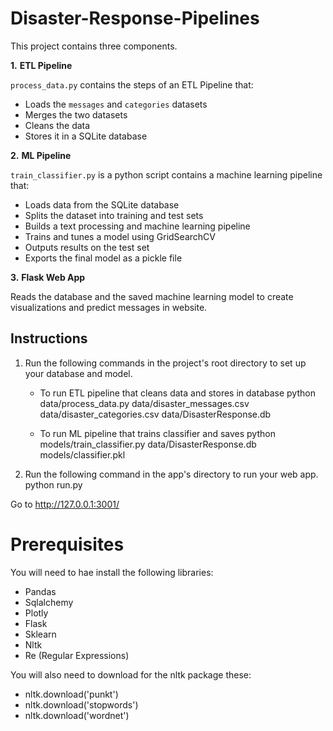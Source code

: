 # Disaster-Response-Pipelines

This project contains three components.

**1.** **ETL Pipeline**

  `process_data.py` contains the steps of an ETL Pipeline that:
  - Loads the `messages` and `categories` datasets
  - Merges the two datasets
  - Cleans the data
  - Stores it in a SQLite database
  
 **2.** **ML Pipeline**
 
  `train_classifier.py` is a python script contains a machine learning pipeline that:
  - Loads data from the SQLite database
  - Splits the dataset into training and test sets
  - Builds a text processing and machine learning pipeline
  - Trains and tunes a model using GridSearchCV
  - Outputs results on the test set
  - Exports the final model as a pickle file
  
**3.** **Flask Web App**
 
  Reads the database and the saved machine learning model to create visualizations and predict messages in website.
  
## Instructions
1. Run the following commands in the project's root directory to set up your database and model.

    - To run ETL pipeline that cleans data and stores in database python data/process_data.py data/disaster_messages.csv data/disaster_categories.csv data/DisasterResponse.db
  
    - To run ML pipeline that trains classifier and saves python models/train_classifier.py data/DisasterResponse.db models/classifier.pkl
    
2. Run the following command in the app's directory to run your web app. python run.py

Go to http://127.0.0.1:3001/

# Prerequisites
You will need to hae install the following libraries:
* Pandas
* Sqlalchemy
* Plotly
* Flask
* Sklearn
* Nltk
* Re (Regular Expressions)

You will also need to download for the nltk package these:
- nltk.download('punkt')
- nltk.download('stopwords')
- nltk.download('wordnet')
